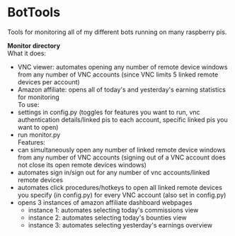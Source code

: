 # BotTools  
  Tools for monitoring all of my different bots running on many raspberry pis.  
  
  **Monitor directory**  
  What it does:  
  - VNC viewer: automates opening any number of remote device windows from any number of VNC accounts (since VNC limits 5 linked remote devices per account)  
  - Amazon affiliate: opens all of today's and yesterday's earning statistics for monitoring  
  To use:  
  - settings in config.py (toggles for features you want to run, vnc authentication details/linked pis to each account, specific linked pis you want to open)  
  - run monitor.py  
  Features:  
  - can simultaneously open any number of linked remote device windows from any number of VNC accounts (signing out of a VNC account does not close its open remote devices windows)  
  - automates sign in/sign out for any number of vnc accounts/linked remote devices  
  - automates click procedures/hotkeys to open all linked remote devices you specify (in config.py) for every VNC account (also set in config.py)  
  - opens 3 instances of amazon affiliate dashboard webpages  
	  - instance 1: automates selecting today's commissions view  
	  - instance 2: automates selecting today's bounties view  
	  - instance 3: automates selecting yesterday's earnings overview  
